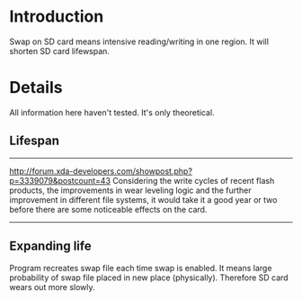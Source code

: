 # Introduction #

Swap on SD card means intensive reading/writing in one region. It will shorten SD card lifewspan.


# Details #

All information here haven't tested. It's only theoretical.

## Lifespan ##


---

http://forum.xda-developers.com/showpost.php?p=3339079&postcount=43
Considering the write cycles of recent flash products, the improvements in wear leveling logic and the further improvement in different file systems, it would take it a good year or two before there are some noticeable effects on the card.

---


## Expanding life ##

Program recreates swap file each time swap is enabled. It means large probability of swap file placed in new place (physically). Therefore SD card wears out more slowly.